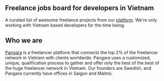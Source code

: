 ## Freelance jobs board for developers in Vietnam
A curated list of awesome freelance projects from our [platform](http://pangara.com). We're only working with Vietnam based developers for the time being.

## Who we are
[Pangara](http://pangara.com) is a freelancer platform that connects the top 2% of the freelancer network in Vietnam with clients worldwide. Pangara uses a customized, unique, qualification process to gather and offer only the best of the best of the huge freelancer network in Vietnam. Our founders are Swedish, and Pangara currently have offices in Saigon and Malmö.
